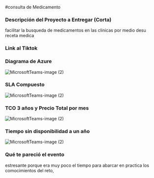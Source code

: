 
#consulta de Medicamento
### Descripción del Proyecto a Entregar (Corta)
facilitar la busqueda de medicamentos en las clinicas por medio desu receta medica
### Link al Tiktok

### Diagrama de Azure
![MicrosoftTeams-image (2)](https://user-images.githubusercontent.com/86922832/127767864-1877f2db-108d-4426-bd22-da7d3783d1a6.png)

### SLA Compuesto
![MicrosoftTeams-image (2)](https://user-images.githubusercontent.com/86922832/127768617-153480d2-4ab5-44ed-b48a-c7c6bdf2f45a.png)

### TCO 3 años y Precio Total por mes
![MicrosoftTeams-image (2)](https://user-images.githubusercontent.com/86922832/127768409-343e3f61-512d-460d-b735-90e9bf2e29bf.png)


### Tiempo sin disponibilidad a un año
![MicrosoftTeams-image (2)](https://user-images.githubusercontent.com/86922832/127768768-3057f135-6e0a-41c3-aae7-87ca65cc2d75.png)

### Qué te pareció el evento
estresante porque era muy poco el tiempo para abarcar en practica los comocimientos del reto,

